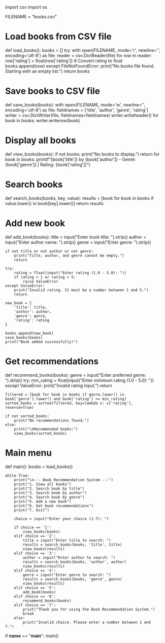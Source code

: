 import csv
import os

FILENAME = "books.csv"

# Load books from CSV file

def load\_books():
books = \[]
try:
with open(FILENAME, mode='r', newline='', encoding='utf-8') as file:
reader = csv.DictReader(file)
for row in reader:
row\['rating'] = float(row\['rating'])  # Convert rating to float
books.append(row)
except FileNotFoundError:
print("No books file found. Starting with an empty list.")
return books

# Save books to CSV file

def save\_books(books):
with open(FILENAME, mode='w', newline='', encoding='utf-8') as file:
fieldnames = \['title', 'author', 'genre', 'rating']
writer = csv.DictWriter(file, fieldnames=fieldnames)
writer.writeheader()
for book in books:
writer.writerow(book)

# Display all books

def view\_books(books):
if not books:
print("No books to display.")
return
for book in books:
print(f"{book\['title']} by {book\['author']} - Genre: {book\['genre']} | Rating: {book\['rating']}")

# Search books

def search\_books(books, key, value):
results = \[book for book in books if value.lower() in book\[key].lower()]
return results

# Add new book

def add\_book(books):
title = input("Enter book title: ").strip()
author = input("Enter author name: ").strip()
genre = input("Enter genre: ").strip()

```
if not title or not author or not genre:
    print("Title, author, and genre cannot be empty.")
    return

try:
    rating = float(input("Enter rating (1.0 - 5.0): "))
    if rating < 1 or rating > 5:
        raise ValueError
except ValueError:
    print("Invalid rating. It must be a number between 1 and 5.")
    return

new_book = {
    'title': title,
    'author': author,
    'genre': genre,
    'rating': rating
}

books.append(new_book)
save_books(books)
print("Book added successfully!")
```

# Get recommendations

def recommend\_books(books):
genre = input("Enter preferred genre: ").strip()
try:
min\_rating = float(input("Enter minimum rating (1.0 - 5.0): "))
except ValueError:
print("Invalid rating input.")
return

```
filtered = [book for book in books if genre.lower() in book['genre'].lower() and book['rating'] >= min_rating]
sorted_books = sorted(filtered, key=lambda x: x['rating'], reverse=True)

if not sorted_books:
    print("No recommendations found.")
else:
    print("\nRecommended books:")
    view_books(sorted_books)
```

# Main menu

def main():
books = load\_books()

```
while True:
    print("\n--- Book Recommendation System ---")
    print("1. View all books")
    print("2. Search book by title")
    print("3. Search book by author")
    print("4. Search book by genre")
    print("5. Add a new book")
    print("6. Get book recommendations")
    print("7. Exit")

    choice = input("Enter your choice (1-7): ")

    if choice == '1':
        view_books(books)
    elif choice == '2':
        title = input("Enter title to search: ")
        results = search_books(books, 'title', title)
        view_books(results)
    elif choice == '3':
        author = input("Enter author to search: ")
        results = search_books(books, 'author', author)
        view_books(results)
    elif choice == '4':
        genre = input("Enter genre to search: ")
        results = search_books(books, 'genre', genre)
        view_books(results)
    elif choice == '5':
        add_book(books)
    elif choice == '6':
        recommend_books(books)
    elif choice == '7':
        print("Thank you for using the Book Recommendation System.")
        break
    else:
        print("Invalid choice. Please enter a number between 1 and 7.")
```

if **name** == "**main**":
main()
